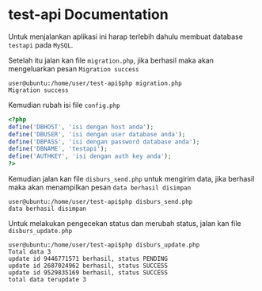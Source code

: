 # test-api Documentation
Untuk menjalankan aplikasi ini harap terlebih dahulu membuat database `testapi` pada `MySQL`.

Setelah itu jalan kan file `migration.php`, jika berhasil maka akan mengeluarkan pesan `Migration success`

```shell
user@ubuntu:/home/user/test-api$php migration.php
Migration success
```

Kemudian rubah isi file `config.php`

```php
<?php
define('DBHOST', 'isi dengan host anda');
define('DBUSER', 'isi dengan user database anda');
define('DBPASS', 'isi dengan password database anda');
define('DBNAME', 'testapi');
define('AUTHKEY', 'isi dengan auth key anda');
?>
```

Kemudian jalan kan file `disburs_send.php` untuk mengirim data, jika berhasil maka akan menampilkan pesan `data berhasil disimpan`

```shell
user@ubuntu:/home/user/test-api$php disburs_send.php
data berhasil disimpan
```

Untuk melakukan pengecekan status dan merubah status, jalan kan file `disburs_update.php`

```shell
user@ubuntu:/home/user/test-api$php disburs_update.php
Total data 3 
update id 9446771571 berhasil, status PENDING
update id 2687024962 berhasil, status SUCCESS
update id 9529835169 berhasil, status SUCCESS
total data terupdate 3
```